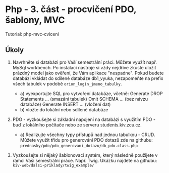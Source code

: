 # Php - 3. část - procvičení PDO, šablony, MVC

Tutorial: php-mvc-cviceni

## Úkoly

1) Navrhněte si databázi pro Vaší semestrální práci. Můžete využít např. MySql workbench. Po instalaci nástroje si vždy nejdříve zkuste uložit prázdný 
 model jako ověření, že Vám aplikace "nespadne". Pokud budete databázi vkládat do sdílené databáze db1_vyuka, nezapomeňte na prefix všech tabulek v 
 podobě ```orion_login_jmeno_tabulky```.
 
   * a) vyexportujte SQL pro vytvoření databáze, včetně: 
      Generate DROP Statements … (smazání tabulek)
      Omit SCHEMA … (bez návzu databáze)
      Generate INSERT … (vložení dat)
   * b) vložte do lokální nebo sdílené databáze

2) PDO - vyzkoušejte si základní napojení na databázi s využitím PDO - buď z lokálního počítače nebo ze serveru students.kiv.zcu.cz.

   * a) Realizujte všechny typy přístupů nad jednou tabulkou - CRUD. Můžete využít třídu pro generování PDO dotazů zde na githubu:
        ```prednasky/pdo/pdo_generovani_dotazu/db_pdo.class.php```
        
3) Vyzkoušejte si nějaký šablonovací systém, který následně použijete v rámci Vaší semestrální práce. Např. Twig. 
   Ukázku najdete na githubu: ```kiv-web/dalsi-priklady/twig_example/```